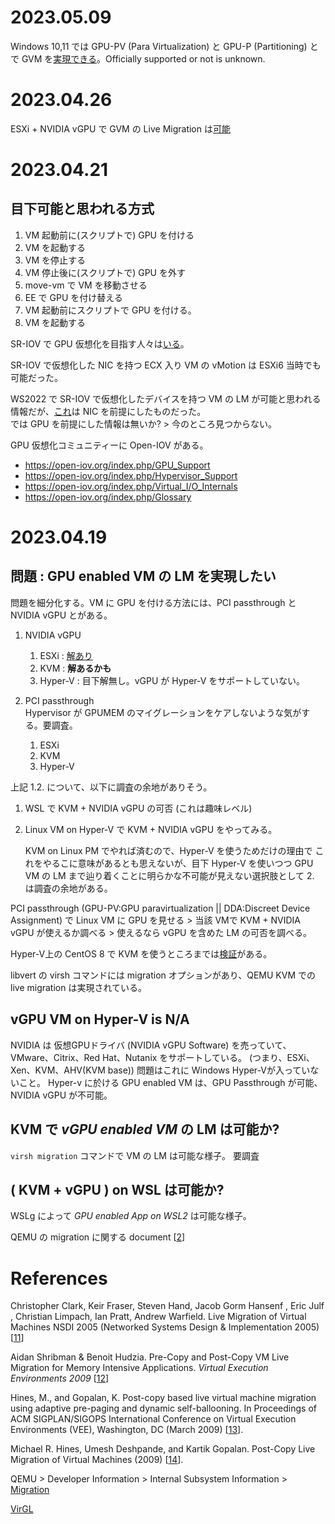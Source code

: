 # 2023.05.09

Windows 10,11 では GPU-PV (Para Virtualization) と GPU-P (Partitioning) とで GVM を[実現できる](https://qiita.com/Hyper-W/items/e189790fd4534d9d51ad)。Officially supported or not is unknown.

# 2023.04.26

ESXi + NVIDIA vGPU で GVM の Live Migration は[可能](https://docs.vmware.com/jp/VMware-vSphere/7.0/com.vmware.vsphere.vcenterhost.doc/GUID-8FE6A0DA-49E9-472B-815B-D630CF2014AD.html)


# 2023.04.21

## 目下可能と思われる方式

1. VM 起動前に(スクリプトで) GPU を付ける
2. VM を起動する
3. VM を停止する
4. VM 停止後に(スクリプトで) GPU を外す
5. move-vm で VM を移動させる
6. EE で GPU を付け替える
7. VM 起動前にスクリプトで GPU を付ける。
8. VM を起動する

SR-IOV で GPU 仮想化を目指す人々は[いる](https://open-iov.org/index.php/GPU_Support)。

SR-IOV で仮想化した NIC を持つ ECX 入り VM の vMotion は ESXi6 当時でも可能だった。

WS2022 で SR-IOV で仮想化したデバイスを持つ VM の LM が可能と思われる情報だが、[これ](https://learn.microsoft.com/ja-jp/windows-hardware/drivers/network/sr-iov-vf-failover-and-live-migration-support)は NIC を前提にしたものだった。  
では GPU を前提にした情報は無いか? > 今のところ見つからない。

GPU 仮想化コミュニティーに Open-IOV がある。
- https://open-iov.org/index.php/GPU_Support
- https://open-iov.org/index.php/Hypervisor_Support
- https://open-iov.org/index.php/Virtual_I/O_Internals
- https://open-iov.org/index.php/Glossary

# 2023.04.19

## 問題 : GPU enabled VM の LM を実現したい

問題を細分化する。VM に GPU を付ける方法には、PCI passthrough と NVIDIA vGPU とがある。

1. NVIDIA vGPU
    1. ESXi : [解あり](https://docs.vmware.com/jp/VMware-vSphere/7.0/com.vmware.vsphere.vcenterhost.doc/GUID-8FE6A0DA-49E9-472B-815B-D630CF2014AD.html)
    2. KVM  : **解あるかも**
    3. Hyper-V : 目下解無し。vGPU が Hyper-V をサポートしていない。

2. PCI passthrough  
   Hypervisor が GPUMEM のマイグレーションをケアしないような気がする。要調査。
    1. ESXi
    2. KVM
    3. Hyper-V

上記 1.2. について、以下に調査の余地がありそう。
1. WSL で KVM + NVIDIA vGPU の可否 (これは趣味レベル)
2. Linux VM on Hyper-V で KVM + NVIDIA vGPU をやってみる。

   KVM on Linux PM でやれば済むので、Hyper-V を使うためだけの理由で これをやるこに意味があるとも思えないが、目下 Hyper-V を使いつつ GPU VM の LM まで辿り着くことに明らかな不可能が見えない選択肢として 2. は調査の余地がある。

PCI passthrough (GPU-PV:GPU paravirtualization || DDA:Discreet Device Assignment) で Linux VM に GPU を見せる > 当該 VMで KVM + NVIDIA vGPU が使えるか調べる > 使えるなら vGPU を含めた LM の可否を調べる。

Hyper-V上の CentOS 8 で KVM を使うところまでは[検証](https://qiita.com/naoki-iso/items/821b98ccdf719dbd329a)がある。

libvert の virsh コマンドには migration オプションがあり、QEMU KVM での live migration は実現されている。

## vGPU VM on Hyper-V is N/A
NVIDIA は 仮想GPUドライバ (NVIDIA vGPU Software) を売っていて、VMware、Citrix、Red Hat、Nutanix をサポートしている。
(つまり、ESXi、Xen、KVM、AHV(KVM base))
問題はこれに Windows Hyper-Vが入っていないこと。
Hyper-v に於ける GPU enabled VM は、GPU Passthrough が可能、NVIDIA vGPU が不可能。

## KVM で *vGPU enabled VM* の LM は可能か?
`virsh migration` コマンドで VM の LM は可能な様子。
要調査

## ( KVM + vGPU ) on WSL は可能か?
WSLg によって *GPU enabled App on WSL2* は可能な様子。

QEMU の migration に関する document [[2]]

[2]:https://www.qemu.org/docs/master/devel/migration.html


# References
Christopher Clark, Keir Fraser, Steven Hand, Jacob Gorm Hansenf ,
Eric Julf , Christian Limpach, Ian Pratt, Andrew Warfield. Live Migration of Virtual Machines
NSDI 2005 (Networked Systems Design & Implementation 2005) [[11]]

[11]:https://www.usenix.org/legacy/event/nsdi05/tech/full_papers/clark/clark_html/

Aidan Shribman & Benoit Hudzia.
Pre-Copy and Post-Copy VM Live Migration for Memory Intensive Applications.
*Virtual Execution Environments 2009* [[12]]

[12]:https://link.springer.com/chapter/10.1007/978-3-642-36949-0_63


Hines, M., and Gopalan, K. Post-copy based live
virtual machine migration using adaptive pre-paging
and dynamic self-ballooning. In Proceedings of ACM
SIGPLAN/SIGOPS International Conference on
Virtual Execution Environments (VEE), Washington,
DC (March 2009) [[13]].

[13]:https://dl.acm.org/doi/10.1145/1508293.1508301

Michael R. Hines, Umesh Deshpande, and Kartik Gopalan. Post-Copy Live Migration of Virtual Machines (2009) [[14]].

[14]:[https://kartikgopalan.github.io/publications/hines09postcopy_osr.pdf]

QEMU > Developer Information > Internal Subsystem Information > [Migration](https://www.qemu.org/docs/master/devel/migration.html)

[VirGL](https://docs.mesa3d.org/drivers/virgl/)

